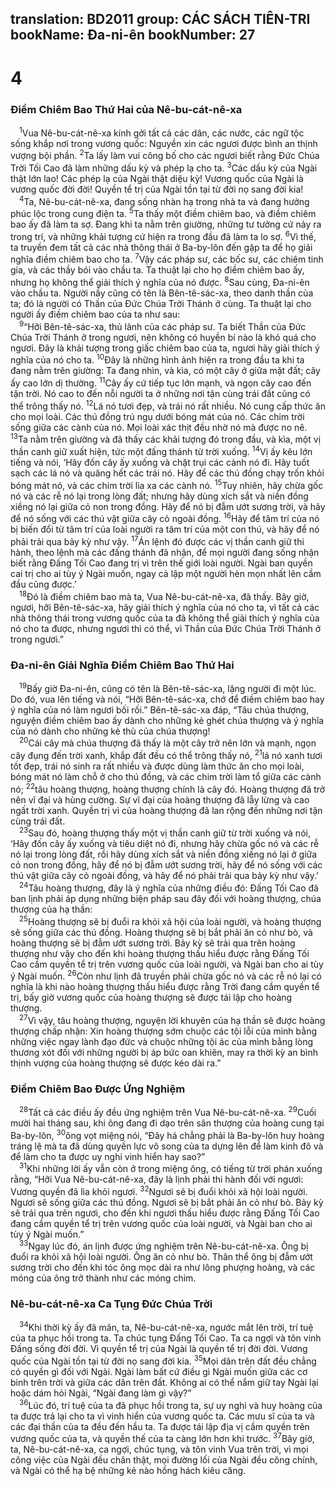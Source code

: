 translation: BD2011
group: CÁC SÁCH TIÊN-TRI
bookName: Đa-ni-ên 
bookNumber: 27
-------

<div class="title"><h1>4</h1><h3>Ðiềm Chiêm Bao Thứ Hai của Nê-bu-cát-nê-xa</h3></div>
<span class="verse da_4_1"> <sup>1</sup>Vua Nê-bu-cát-nê-xa kính gởi tất cả các dân, các nước, các ngữ tộc sống khắp nơi trong vương quốc: Nguyền xin các ngươi được bình an thịnh vượng bội phần. </span>
<span class="verse da_4_2"><sup>2</sup>Ta lấy làm vui công bố cho các ngươi biết rằng Ðức Chúa Trời Tối Cao đã làm những dấu kỳ và phép lạ cho ta. </span>
<span class="verse da_4_3"><sup>3</sup>Các dấu kỳ của Ngài thật lớn lao! Các phép lạ của Ngài thật diệu kỳ! Vương quốc của Ngài là vương quốc đời đời! Quyền tể trị của Ngài tồn tại từ đời nọ sang đời kia!<br/></span>
<span class="verse da_4_4"> <sup>4</sup>Ta, Nê-bu-cát-nê-xa, đang sống nhàn hạ trong nhà ta và đang hưởng phúc lộc trong cung điện ta. </span>
<span class="verse da_4_5"><sup>5</sup>Ta thấy một điềm chiêm bao, và điềm chiêm bao ấy đã làm ta sợ. Ðang khi ta nằm trên giường, những tư tưởng cứ nảy ra trong trí, và những khải tượng cứ hiện ra trong đầu đã làm ta lo sợ. </span>
<span class="verse da_4_6"><sup>6</sup>Vì thế, ta truyền đem tất cả các nhà thông thái ở Ba-by-lôn đến gặp ta để họ giải nghĩa điềm chiêm bao cho ta. </span>
<span class="verse da_4_7"><sup>7</sup>Vậy các pháp sư, các bốc sư, các chiêm tinh gia, và các thầy bói vào chầu ta. Ta thuật lại cho họ điềm chiêm bao ấy, nhưng họ không thể giải thích ý nghĩa của nó được. </span>
<span class="verse da_4_8"><sup>8</sup>Sau cùng, Ða-ni-ên vào chầu ta. Người nầy cũng có tên là Bên-tê-sác-xa, theo danh thần của ta; đó là người có Thần của Ðức Chúa Trời Thánh ở cùng. Ta thuật lại cho người ấy điềm chiêm bao của ta như sau:<br/></span>
<span class="verse da_4_9"> <sup>9</sup>“Hỡi Bên-tê-sác-xa, thủ lãnh của các pháp sư. Ta biết Thần của Ðức Chúa Trời Thánh ở trong ngươi, nên không có huyền bí nào là khó quá cho ngươi. Ðây là khải tượng trong giấc chiêm bao của ta, ngươi hãy giải thích ý nghĩa của nó cho ta. </span>
<span class="verse da_4_10"><sup>10</sup>Ðây là những hình ảnh hiện ra trong đầu ta khi ta đang nằm trên giường: Ta đang nhìn, và kìa, có một cây ở giữa mặt đất; cây ấy cao lớn dị thường. </span>
<span class="verse da_4_11"><sup>11</sup>Cây ấy cứ tiếp tục lớn mạnh, và ngọn cây cao đến tận trời. Nó cao to đến nỗi người ta ở những nơi tận cùng trái đất cũng có thể trông thấy nó. </span>
<span class="verse da_4_12"><sup>12</sup>Lá nó tươi đẹp, và trái nó rất nhiều. Nó cung cấp thức ăn cho mọi loài. Các thú đồng trú ngụ dưới bóng mát của nó. Các chim trời sống giữa các cành của nó. Mọi loài xác thịt đều nhờ nó mà được no nê. </span>
<span class="verse da_4_13"><sup>13</sup>Ta nằm trên giường và đã thấy các khải tượng đó trong đầu, và kìa, một vị thần canh giữ xuất hiện, tức một đấng thánh từ trời xuống. </span>
<span class="verse da_4_14"><sup>14</sup>Vị ấy kêu lớn tiếng và nói, ‘Hãy đốn cây ấy xuống và chặt trụi các cành nó đi. Hãy tuốt sạch các lá nó và quăng hết các trái nó. Hãy để các thú đồng chạy trốn khỏi bóng mát nó, và các chim trời lìa xa các cành nó. </span>
<span class="verse da_4_15"><sup>15</sup>Tuy nhiên, hãy chừa gốc nó và các rễ nó lại trong lòng đất; nhưng hãy dùng xích sắt và niền đồng xiềng nó lại giữa cỏ non trong đồng. Hãy để nó bị đẫm ướt sương trời, và hãy để nó sống với các thú vật giữa cây cỏ ngoài đồng. </span>
<span class="verse da_4_16"><sup>16</sup>Hãy để tâm trí của nó bị biến đổi từ tâm trí của loài người ra tâm trí của một con thú, và hãy để nó phải trải qua bảy kỳ như vậy. </span>
<span class="verse da_4_17"><sup>17</sup>Án lệnh đó được các vị thần canh giữ thi hành, theo lệnh mà các đấng thánh đã nhận, để mọi người đang sống nhận biết rằng Ðấng Tối Cao đang trị vì trên thế giới loài người. Ngài ban quyền cai trị cho ai tùy ý Ngài muốn, ngay cả lập một người hèn mọn nhất lên cầm đầu cũng được.’<br/></span>
<span class="verse da_4_18"> <sup>18</sup>Ðó là điềm chiêm bao mà ta, Vua Nê-bu-cát-nê-xa, đã thấy. Bây giờ, ngươi, hỡi Bên-tê-sác-xa, hãy giải thích ý nghĩa của nó cho ta, vì tất cả các nhà thông thái trong vương quốc của ta đã không thể giải thích ý nghĩa của nó cho ta được, nhưng ngươi thì có thể, vì Thần của Ðức Chúa Trời Thánh ở trong ngươi.”<br/></span>
<div class="title"><h3>Ða-ni-ên Giải Nghĩa Ðiềm Chiêm Bao Thứ Hai</h3></div>
<span class="verse da_4_19"> <sup>19</sup>Bấy giờ Ða-ni-ên, cũng có tên là Bên-tê-sác-xa, lặng người đi một lúc. Do đó, vua lên tiếng và nói, “Hỡi Bên-tê-sác-xa, chớ để điềm chiêm bao hay ý nghĩa của nó làm ngươi bối rối.” Bên-tê-sác-xa đáp, “Tâu chúa thượng, nguyện điềm chiêm bao ấy dành cho những kẻ ghét chúa thượng và ý nghĩa của nó dành cho những kẻ thù của chúa thượng!<br/></span>
<span class="verse da_4_20"> <sup>20</sup>Cái cây mà chúa thượng đã thấy là một cây trở nên lớn và mạnh, ngọn cây đụng đến trời xanh, khắp đất đều có thể trông thấy nó, </span>
<span class="verse da_4_21"><sup>21</sup>lá nó xanh tươi tốt đẹp, trái nó sinh ra rất nhiều và được dùng làm thức ăn cho mọi loài, bóng mát nó làm chỗ ở cho thú đồng, và các chim trời làm tổ giữa các cành nó; </span>
<span class="verse da_4_22"><sup>22</sup>tâu hoàng thượng, hoàng thượng chính là cây đó. Hoàng thượng đã trở nên vĩ đại và hùng cường. Sự vĩ đại của hoàng thượng đã lẫy lừng và cao ngất trời xanh. Quyền trị vì của hoàng thượng đã lan rộng đến những nơi tận cùng trái đất.<br/></span>
<span class="verse da_4_23"> <sup>23</sup>Sau đó, hoàng thượng thấy một vị thần canh giữ từ trời xuống và nói, ‘Hãy đốn cây ấy xuống và tiêu diệt nó đi, nhưng hãy chừa gốc nó và các rễ nó lại trong lòng đất, rồi hãy dùng xích sắt và niền đồng xiềng nó lại ở giữa cỏ non trong đồng, hãy để nó bị đẫm ướt sương trời, hãy để nó sống với các thú vật giữa cây cỏ ngoài đồng, và hãy để nó phải trải qua bảy kỳ như vậy.’<br/></span>
<span class="verse da_4_24"> <sup>24</sup>Tâu hoàng thượng, đây là ý nghĩa của những điều đó: Ðấng Tối Cao đã ban lịnh phải áp dụng những biện pháp sau đây đối với hoàng thượng, chúa thượng của hạ thần:<br/></span>
<span class="verse da_4_25"> <sup>25</sup>Hoàng thượng sẽ bị đuổi ra khỏi xã hội của loài người, và hoàng thượng sẽ sống giữa các thú đồng. Hoàng thượng sẽ bị bắt phải ăn cỏ như bò, và hoàng thượng sẽ bị đẫm ướt sương trời. Bảy kỳ sẽ trải qua trên hoàng thượng như vậy cho đến khi hoàng thượng thấu hiểu được rằng Ðấng Tối Cao cầm quyền tể trị trên vương quốc của loài người, và Ngài ban cho ai tùy ý Ngài muốn. </span>
<span class="verse da_4_26"><sup>26</sup>Còn như lịnh đã truyền phải chừa gốc nó và các rễ nó lại có nghĩa là khi nào hoàng thượng thấu hiểu được rằng Trời đang cầm quyền tể trị, bấy giờ vương quốc của hoàng thượng sẽ được tái lập cho hoàng thượng.<br/></span>
<span class="verse da_4_27"> <sup>27</sup>Vì vậy, tâu hoàng thượng, nguyện lời khuyên của hạ thần sẽ được hoàng thượng chấp nhận: Xin hoàng thượng sớm chuộc các tội lỗi của mình bằng những việc ngay lành đạo đức và chuộc những tội ác của mình bằng lòng thương xót đối với những người bị áp bức oan khiên, may ra thời kỳ an bình thịnh vượng của hoàng thượng sẽ được kéo dài ra.”<br/></span>
<div class="title"><h3>Ðiềm Chiêm Bao Ðược Ứng Nghiệm</h3></div>
<span class="verse da_4_28"> <sup>28</sup>Tất cả các điều ấy đều ứng nghiệm trên Vua Nê-bu-cát-nê-xa. </span>
<span class="verse da_4_29"><sup>29</sup>Cuối mười hai tháng sau, khi ông đang đi dạo trên sân thượng của hoàng cung tại Ba-by-lôn, </span>
<span class="verse da_4_30"><sup>30</sup>ông vọt miệng nói, “Ðây há chẳng phải là Ba-by-lôn huy hoàng tráng lệ mà ta đã dùng quyền lực vô song của ta dựng lên để làm kinh đô và để làm cho ta được uy nghi vinh hiển hay sao?”<br/></span>
<span class="verse da_4_31"> <sup>31</sup>Khi những lời ấy vẫn còn ở trong miệng ông, có tiếng từ trời phán xuống rằng, “Hỡi Vua Nê-bu-cát-nê-xa, đây là lịnh phải thi hành đối với ngươi: Vương quyền đã lìa khỏi ngươi. </span>
<span class="verse da_4_32"><sup>32</sup>Ngươi sẽ bị đuổi khỏi xã hội loài người. Ngươi sẽ sống giữa các thú đồng. Ngươi sẽ bị bắt phải ăn cỏ như bò. Bảy kỳ sẽ trải qua trên ngươi, cho đến khi ngươi thấu hiểu được rằng Ðấng Tối Cao đang cầm quyền tể trị trên vương quốc của loài người, và Ngài ban cho ai tùy ý Ngài muốn.”<br/></span>
<span class="verse da_4_33"> <sup>33</sup>Ngay lúc đó, án lịnh được ứng nghiệm trên Nê-bu-cát-nê-xa. Ông bị đuổi ra khỏi xã hội loài người. Ông ăn cỏ như bò. Thân thể ông bị đẫm ướt sương trời cho đến khi tóc ông mọc dài ra như lông phượng hoàng, và các móng của ông trở thành như các móng chim.<br/></span>
<div class="title"><h3>Nê-bu-cát-nê-xa Ca Tụng Ðức Chúa Trời</h3></div>
<span class="verse da_4_34"> <sup>34</sup>Khi thời kỳ ấy đã mãn, ta, Nê-bu-cát-nê-xa, ngước mắt lên trời, trí tuệ của ta phục hồi trong ta. Ta chúc tụng Ðấng Tối Cao. Ta ca ngợi và tôn vinh Ðấng sống đời đời. Vì quyền tể trị của Ngài là quyền tể trị đời đời. Vương quốc của Ngài tồn tại từ đời nọ sang đời kia. </span>
<span class="verse da_4_35"><sup>35</sup>Mọi dân trên đất đều chẳng có quyền gì đối với Ngài. Ngài làm bất cứ điều gì Ngài muốn giữa các cơ binh trên trời và giữa các dân trên đất. Không ai có thể nắm giữ tay Ngài lại hoặc dám hỏi Ngài, “Ngài đang làm gì vậy?”<br/></span>
<span class="verse da_4_36"> <sup>36</sup>Lúc đó, trí tuệ của ta đã phục hồi trong ta, sự uy nghi và huy hoàng của ta được trả lại cho ta vì vinh hiển của vương quốc ta. Các mưu sĩ của ta và các đại thần của ta đều đến hầu ta. Ta được tái lập địa vị cầm quyền trên vương quốc của ta, và quyền thế của ta càng lớn hơn khi trước. </span>
<span class="verse da_4_37"><sup>37</sup>Bây giờ, ta, Nê-bu-cát-nê-xa, ca ngợi, chúc tụng, và tôn vinh Vua trên trời, vì mọi công việc của Ngài đều chân thật, mọi đường lối của Ngài đều công chính, và Ngài có thể hạ bệ những kẻ nào hống hách kiêu căng.<br/></span>
